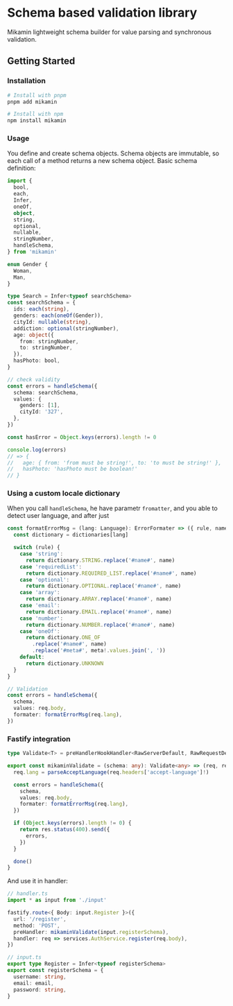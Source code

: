 # Schema based validation library

Mikamin lightweight schema builder for value parsing and synchronous validation.

## Getting Started

### Installation

```sh
# Install with pnpm
pnpm add mikamin

# Install with npm
npm install mikamin
```

### Usage

You define and create schema objects. Schema objects are immutable, so each call of a method returns a new schema object.
Basic schema definition:

```ts
import {
  bool,
  each,
  Infer,
  oneOf,
  object,
  string,
  optional,
  nullable,
  stringNumber,
  handleSchema,
} from 'mikamin'

enum Gender {
  Woman,
  Man,
}

type Search = Infer<typeof searchSchema>
const searchSchema = {
  ids: each(string),
  genders: each(oneOf(Gender)),
  cityId: nullable(string),
  addiction: optional(stringNumber),
  age: object({
    from: stringNumber,
    to: stringNumber,
  }),
  hasPhoto: bool,
}

// check validity
const errors = handleSchema({
  schema: searchSchema,
  values: {
    genders: [1],
    cityId: '327',
  },
})

const hasError = Object.keys(errors).length != 0

console.log(errors)
// => {
//   age: { from: 'from must be string!', to: 'to must be string!' },
//   hasPhoto: 'hasPhoto must be boolean!'
// }
```

### Using a custom locale dictionary

When you call `handleSchema`, he have parametr `fromatter`, and you able to detect user language, and after just

```ts
const formatErrorMsg = (lang: Language): ErrorFormater => ({ rule, name, meta }) => {
  const dictionary = dictionaries[lang]

  switch (rule) {
    case 'string':
      return dictionary.STRING.replace('#name#', name)
    case 'requiredList':
      return dictionary.REQUIRED_LIST.replace('#name#', name)
    case 'optional':
      return dictionary.OPTIONAL.replace('#name#', name)
    case 'array':
      return dictionary.ARRAY.replace('#name#', name)
    case 'email':
      return dictionary.EMAIL.replace('#name#', name)
    case 'number':
      return dictionary.NUMBER.replace('#name#', name)
    case 'oneOf':
      return dictionary.ONE_OF
        .replace('#name#', name)
        .replace('#meta#', meta!.values.join(', '))
    default:
      return dictionary.UNKNOWN
  }
}

// Validation
const errors = handleSchema({
  schema,
  values: req.body,
  formater: formatErrorMsg(req.lang),
})
```

### Fastify integration

```ts
type Validate<T> = preHandlerHookHandler<RawServerDefault, RawRequestDefaultExpression, RawReplyDefaultExpression, { Body: T }>

export const mikaminValidate = (schema: any): Validate<any> => (req, res, done) => {
  req.lang = parseAcceptLanguage(req.headers['accept-language']!)

  const errors = handleSchema({
    schema,
    values: req.body,
    formater: formatErrorMsg(req.lang),
  })

  if (Object.keys(errors).length != 0) {
    return res.status(400).send({
      errors,
    })
  }

  done()
}
```

And use it in handler:

```ts
// handler.ts
import * as input from './input'

fastify.route<{ Body: input.Register }>({
  url: '/register',
  method: 'POST',
  preHandler: mikaminValidate(input.registerSchema),
  handler: req => services.AuthService.register(req.body),
})

// input.ts
export type Register = Infer<typeof registerSchema>
export const registerSchema = {
  username: string,
  email: email,
  password: string,
}
```
